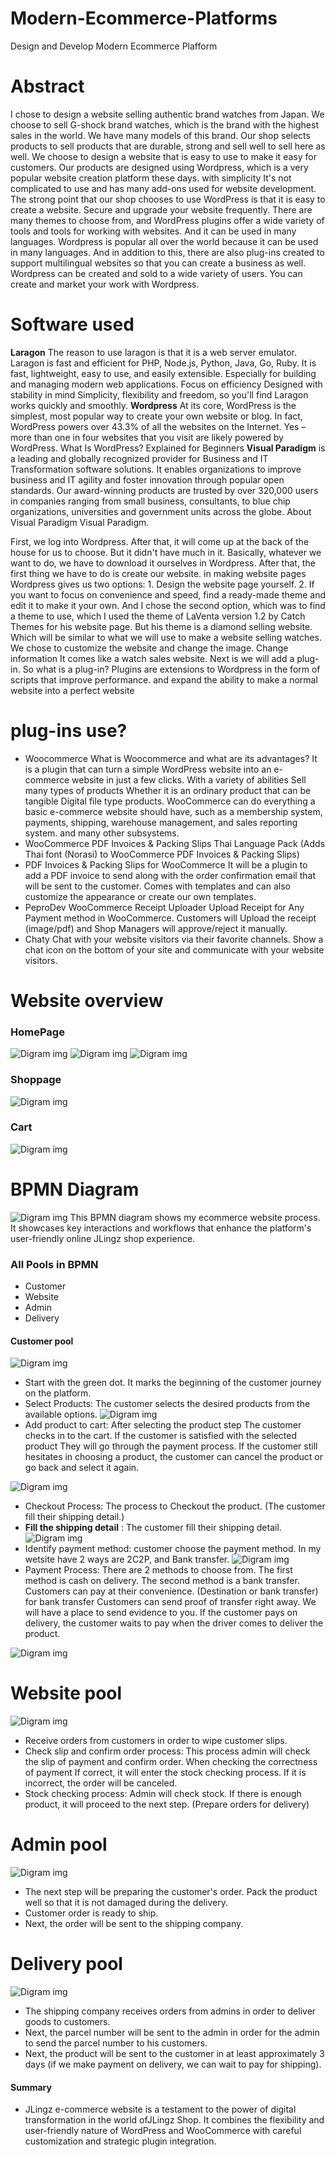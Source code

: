 # Modern-Ecommerce-Platforms
Design and Develop Modern Ecommerce Plafform

# Abstract
 I chose to design a website selling authentic brand watches from Japan. We choose to sell G-shock brand watches, which is the brand with the highest sales in the world. We have many models of this brand. Our shop selects products to sell products that are durable, strong and sell well to sell here as well. We choose to design a website that is easy to use to make it easy for customers. Our products are designed using Wordpress, which is a very popular website creation platform these days. with simplicity It's not complicated to use and has many add-ons used for website development. The strong point that our shop chooses to use WordPress is that it is easy to create a website. Secure and upgrade your website frequently. There are many themes to choose from, and WordPress plugins offer a wide variety of tools and tools for working with websites. And it can be used in many languages. Wordpress is popular all over the world because it can be used in many languages. And in addition to this, there are also plug-ins created to support multilingual websites so that you can create a business as well. Wordpress can be created and sold to a wide variety of users. You can create and market your work with Wordpress.

# Software used
**Laragon** The reason to use laragon is that it is a web server emulator. Laragon is fast and efficient for PHP, Node.js, Python, Java, Go, Ruby. It is fast, lightweight, easy to use, and easily extensible. Especially for building and managing modern web applications. Focus on efficiency Designed with stability in mind Simplicity, flexibility and freedom, so you'll find Laragon works quickly and smoothly.
**Wordpress** At its core, WordPress is the simplest, most popular way to create your own website or blog. In fact, WordPress powers over 43.3% of all the websites on the Internet. Yes – more than one in four websites that you visit are likely powered by WordPress. What Is WordPress? Explained for Beginners
**Visual Paradigm** is a leading and globally recognized provider for Business and IT Transformation software solutions. It enables organizations to improve business and IT agility and foster innovation through popular open standards. Our award-winning products are trusted by over 320,000 users in companies ranging from small business, consultants, to blue chip organizations, universities and government units across the globe. About Visual Paradigm Visual Paradigm. 


First, we log into Wordpress. After that, it will come up at the back of the house for us to choose. But it didn't have much in it. Basically, whatever we want to do, we have to download it ourselves in Wordpress. After that, the first thing we have to do is create our website. in making website pages
 Wordpress gives us two options: 1. Design the website page yourself. 2. If you want to focus on convenience and speed, find a ready-made theme and edit it to make it your own. And I chose the second option, which was to find a theme to use, which I used the theme of LaVenta version 1.2 by Catch Themes for his website page. But his theme is a diamond selling website. Which will be similar to what we will use to make a website selling watches. We chose to customize the website and change the image. Change information It comes like a watch sales website. Next is we will add a plug-in. So what is a plug-in? Plugins are extensions to Wordpress in the form of scripts that improve performance. and expand the ability to make a normal website into a perfect website

#  plug-ins  use?
- Woocommerce What is Woocommerce and what are its advantages? It is a plugin that can turn a simple WordPress website into an e-commerce website in just a few clicks. With a variety of abilities Sell many types of products Whether it is an ordinary product that can be tangible Digital file type products. WooCommerce can do everything a basic e-commerce website should have, such as a membership system, payments, shipping, warehouse management, and sales reporting system. and many other subsystems.
- WooCommerce PDF Invoices & Packing Slips Thai Language Pack (Adds Thai font (Norasi) to WooCommerce PDF Invoices & Packing Slips)
- PDF Invoices & Packing Slips for WooCommerce It will be a plugin to add a PDF invoice to send along with the order confirmation email that will be sent to the customer. Comes with templates and can also customize the appearance or create our own templates.
- PeproDev WooCommerce Receipt Uploader Upload Receipt for Any Payment method in WooCommerce. Customers will Upload the receipt (image/pdf) and Shop Managers will approve/reject it manually.
- Chaty Chat with your website visitors via their favorite channels. Show a chat icon on the bottom of your site and communicate with your website visitors.
  
# Website overview
### HomePage
![Digram img](img/111.png)
![Digram img](img/222.png)
![Digram img](img/333.png)
### Shoppage
![Digram img](img/444.png)
### Cart
![Digram img](img/555.png)


# BPMN Diagram
![Digram img](img/666.png)
This BPMN diagram shows my ecommerce website process. It showcases key interactions and workflows that enhance the platform's user-friendly online JLingz shop experience.

### All Pools in BPMN
- Customer
- Website
- Admin
- Delivery

#### Customer pool
![Digram img](img/Customer.png)
- Start with the green dot. It marks the beginning of the customer journey on the platform.
- Select Products: The customer selects the desired products from the available options.
![Digram img](img/000.png) 
- Add product to cart: After selecting the product step The customer checks in to the cart.
If the customer is satisfied with the selected product They will go through the payment process. If the customer still hesitates in choosing a product, the customer can cancel the product or go back and select it again.

![Digram img](img/cart.png) 
- Checkout Process: The process to Checkout the product. (The customer fill their shipping detail.)
- **Fill the shipping detail** : The customer fill their shipping detail.
![Digram img](img/checkout.png) 
- Identify payment method: customer choose the payment method. In my wetsite have 2 ways are 2C2P, and Bank transfer.
![Digram img](img/transfer.png)
- Payment Process: There are 2 methods to choose from. The first method is cash on delivery. The second method is a bank transfer. Customers can pay at their convenience. (Destination or bank transfer) for bank transfer Customers can send proof of transfer right away. We will have a place to send evidence to you. If the customer pays on delivery, the customer waits to pay when the driver comes to deliver the product.

![Digram img](img/confirm.png)


# Website pool
![Digram img](img/Website.png)
- Receive orders from customers in order to wipe customer slips.
- Check slip and confirm order process: This process admin will check the slip of payment and confirm order. When checking the correctness of payment If correct, it will enter the stock checking process. If it is incorrect, the order will be canceled.
- Stock checking process: Admin will check stock. If there is enough product, it will proceed to the next step. (Prepare orders for delivery)


# Admin pool
![Digram img](img/Admin.png)
- The next step will be preparing the customer's order. Pack the product well so that it is not damaged during the delivery.
- Customer order is ready to ship.
- Next, the order will be sent to the shipping company.


# Delivery pool 
![Digram img](img/Delivery.png)
- The shipping company receives orders from admins in order to deliver goods to customers.
- Next, the parcel number will be sent to the admin in order for the admin to send the parcel number to his customers.
- Next, the product will be sent to the customer in at least approximately 3 days (if we make payment on delivery, we can wait to pay for shipping).


#### Summary
- JLingz  e-commerce website is a testament to the power of digital transformation in the world ofJLingz Shop. It combines the flexibility and user-friendly nature of WordPress and WooCommerce with careful customization and strategic plugin integration.
